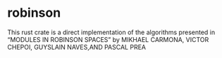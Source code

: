# robinson
This rust crate is a direct implementation of the algorithms presented in “MODULES IN ROBINSON SPACES” by MIKHAEL CARMONA, VICTOR CHEPOI, GUYSLAIN NAVES,AND PASCAL PREA
